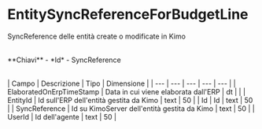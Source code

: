 # EntitySyncReferenceForBudgetLine
SyncReference delle entità create o modificate in Kimo

<br>
**Chiavi**
- *Id*
- SyncReference
<br><br>

| Campo | Descrizione | Tipo | Dimensione | 
| --- | --- | --- | --- | --- |
| ElaboratedOnErpTimeStamp | Data in cui viene elaborata dall'ERP | dt |  |
| EntityId | Id sull'ERP dell'entità gestita da Kimo | text | 50 |
| Id | Id | text | 50 |
| SyncReference | Id su KimoServer dell'entità gestita da Kimo | text | 50 |
| UserId | Id dell'agente | text | 50 |

